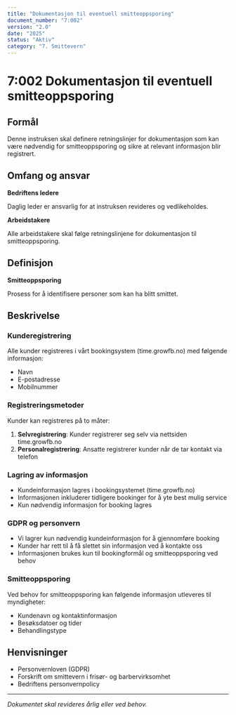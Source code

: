 ```yaml
---
title: "Dokumentasjon til eventuell smitteoppsporing"
document_number: "7:002"
version: "2.0"
date: "2025"
status: "Aktiv"
category: "7. Smittevern"
---
```


# 7:002 Dokumentasjon til eventuell smitteoppsporing

## Formål

Denne instruksen skal definere retningslinjer for dokumentasjon som kan være nødvendig for smitteoppsporing og sikre at relevant informasjon blir registrert.

## Omfang og ansvar

**Bedriftens ledere**

Daglig leder er ansvarlig for at instruksen revideres og vedlikeholdes.

**Arbeidstakere**

Alle arbeidstakere skal følge retningslinjene for dokumentasjon til smitteoppsporing.

## Definisjon

**Smitteoppsporing**

Prosess for å identifisere personer som kan ha blitt smittet.

## Beskrivelse

### Kunderegistrering

Alle kunder registreres i vårt bookingsystem (time.growfb.no) med følgende informasjon:
- Navn
- E-postadresse
- Mobilnummer

### Registreringsmetoder

Kunder kan registreres på to måter:
1. **Selvregistrering**: Kunder registrerer seg selv via nettsiden time.growfb.no
2. **Personalregistrering**: Ansatte registrerer kunder når de tar kontakt via telefon

### Lagring av informasjon

- Kundeinformasjon lagres i bookingsystemet (time.growfb.no)
- Informasjonen inkluderer tidligere bookinger for å yte best mulig service
- Kun nødvendig informasjon for booking lagres

### GDPR og personvern

- Vi lagrer kun nødvendig kundeinformasjon for å gjennomføre booking
- Kunder har rett til å få slettet sin informasjon ved å kontakte oss
- Informasjonen brukes kun til bookingformål og smitteoppsporing ved behov

### Smitteoppsporing

Ved behov for smitteoppsporing kan følgende informasjon utleveres til myndigheter:
- Kundenavn og kontaktinformasjon
- Besøksdatoer og tider
- Behandlingstype

## Henvisninger

- Personvernloven (GDPR)
- Forskrift om smittevern i frisør- og barbervirksomhet
- Bedriftens personvernpolicy

---

*Dokumentet skal revideres årlig eller ved behov.*
